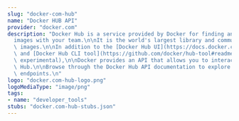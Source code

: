 ```yaml
---
slug: "docker-com-hub"
name: "Docker HUB API"
provider: "docker.com"
description: "Docker Hub is a service provided by Docker for finding and sharing container\n\
  images with your team.\n\nIt is the world's largest library and community for container\
  \ images.\n\nIn addition to the [Docker Hub UI](https://docs.docker.com/docker-hub/)\
  \ and [Docker Hub CLI tool](https://github.com/docker/hub-tool#readme) (currently\
  \ experimental),\n\nDocker provides an API that allows you to interact with Docker\
  \ Hub.\n\nBrowse through the Docker Hub API documentation to explore the supported\
  \ endpoints.\n"
logo: "docker.com-hub-logo.png"
logoMediaType: "image/png"
tags:
- name: "developer_tools"
stubs: "docker.com-hub-stubs.json"
---
```

